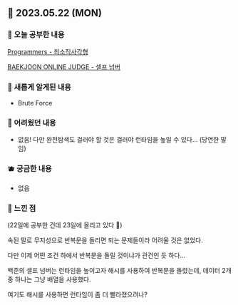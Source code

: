 ## 🍰 2023.05.22 (MON)

### 🍑 오늘 공부한 내용

[Programmers - 최소직사각형](https://github.com/merryfraise/algorithms/blob/main/programmers/level%201/230522/%EC%B5%9C%EC%86%8C%EC%A7%81%EC%82%AC%EA%B0%81%ED%98%95.js "Programmers - 최소직사각형")

[BAEKJOON ONLINE JUDGE - 셀프 넘버](https://github.com/merryfraise/algorithms/blob/main/baekjoon/silver/230522/%EC%85%80%ED%94%84%20%EB%84%98%EB%B2%84.js "BAEKJOON ONLINE JUDGE - 셀프 넘버")

### 🍓 새롭게 알게된 내용

-   Brute Force

### 🍒 어려웠던 내용

-   없음! 다만 완전탐색도 걸러야 할 것은 걸러야 런타임을 높일 수 있다... (당연한 말임)

### 🫐 궁금한 내용

-   없음

### 🐰 느낀 점

(22일에 공부한 건데 23일에 올리고 있다 🥹)

속된 말로 무지성으로 반복문을 돌리면 되는 문제들이라 어려울 것은 없었다.

다만 이제 어떤 조건 하에서 반복문을 돌릴 것이냐가 관건인 듯 하다...

백준의 셀프 넘버는 런타임을 높이고자 해시를 사용하여 반복문을 돌렸는데, 데이터 2개 중 하나는 그냥 배열을 사용했다.

여기도 해시를 사용하면 런타임이 좀 더 빨라졌으려나?
